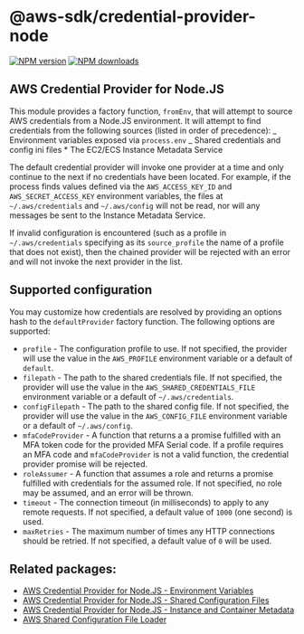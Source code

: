 # @aws-sdk/credential-provider-node

[![NPM version](https://img.shields.io/npm/v/@aws-sdk/credential-provider-node/latest.svg)](https://www.npmjs.com/package/@aws-sdk/credential-provider-node)
[![NPM downloads](https://img.shields.io/npm/dm/@aws-sdk/credential-provider-node.svg)](https://www.npmjs.com/package/@aws-sdk/credential-provider-node)

## AWS Credential Provider for Node.JS

This module provides a factory function, `fromEnv`, that will attempt to source
AWS credentials from a Node.JS environment. It will attempt to find credentials
from the following sources (listed in order of precedence):
_ Environment variables exposed via `process.env`
_ Shared credentials and config ini files \* The EC2/ECS Instance Metadata Service

The default credential provider will invoke one provider at a time and only
continue to the next if no credentials have been located. For example, if the
process finds values defined via the `AWS_ACCESS_KEY_ID` and
`AWS_SECRET_ACCESS_KEY` environment variables, the files at `~/.aws/credentials`
and `~/.aws/config` will not be read, nor will any messages be sent to the
Instance Metadata Service.

If invalid configuration is encountered (such as a profile in
`~/.aws/credentials` specifying as its `source_profile` the name of a profile
that does not exist), then the chained provider will be rejected with an error
and will not invoke the next provider in the list.

## Supported configuration

You may customize how credentials are resolved by providing an options hash to
the `defaultProvider` factory function. The following options are
supported:

- `profile` - The configuration profile to use. If not specified, the provider
  will use the value in the `AWS_PROFILE` environment variable or a default of
  `default`.
- `filepath` - The path to the shared credentials file. If not specified, the
  provider will use the value in the `AWS_SHARED_CREDENTIALS_FILE` environment
  variable or a default of `~/.aws/credentials`.
- `configFilepath` - The path to the shared config file. If not specified, the
  provider will use the value in the `AWS_CONFIG_FILE` environment variable or a
  default of `~/.aws/config`.
- `mfaCodeProvider` - A function that returns a a promise fulfilled with an
  MFA token code for the provided MFA Serial code. If a profile requires an MFA
  code and `mfaCodeProvider` is not a valid function, the credential provider
  promise will be rejected.
- `roleAssumer` - A function that assumes a role and returns a promise
  fulfilled with credentials for the assumed role. If not specified, no role
  may be assumed, and an error will be thrown.
- `timeout` - The connection timeout (in milliseconds) to apply to any remote
  requests. If not specified, a default value of `1000` (one second) is used.
- `maxRetries` - The maximum number of times any HTTP connections should be
  retried. If not specified, a default value of `0` will be used.

## Related packages:

- [AWS Credential Provider for Node.JS - Environment Variables](../credential-provider-env)
- [AWS Credential Provider for Node.JS - Shared Configuration Files](../credential-provider-ini)
- [AWS Credential Provider for Node.JS - Instance and Container Metadata](../credential-provider-imds)
- [AWS Shared Configuration File Loader](../shared-ini-file-loader)

